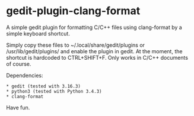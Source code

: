 # gedit-plugin-clang-format
A simple gedit plugin for formatting C/C++ files using clang-format by a simple keyboard shortcut.

Simply copy these files to ~/.local/share/gedit/plugins or /usr/lib/gedit/plugins/ and enable the plugin in gedit.
At the moment, the shortcut is hardcoded to CTRL+SHIFT+F. Only works in C/C++ documents of course.

Dependencies:

	* gedit (tested with 3.16.3)
	* python3 (tested with Python 3.4.3)
	* clang-format

Have fun.
